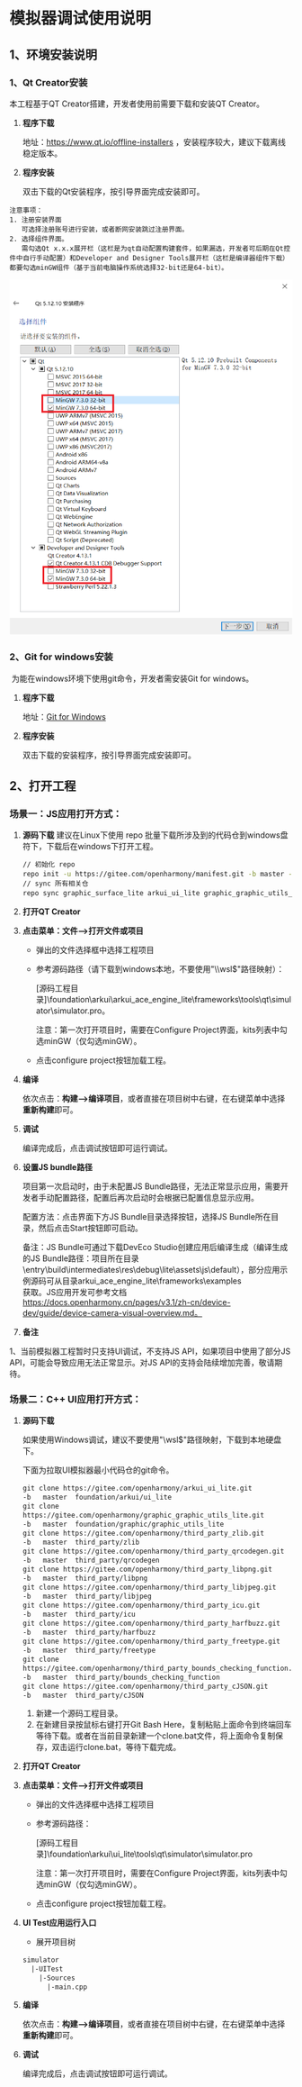 # 模拟器调试使用说明

## 1、环境安装说明

### 1、Qt Creator安装
   本工程基于QT Creator搭建，开发者使用前需要下载和安装QT Creator。

1. **程序下载**

   地址：https://www.qt.io/offline-installers ，安装程序较大，建议下载离线稳定版本。

2. **程序安装**

   双击下载的Qt安装程序，按引导界面完成安装即可。

  ```
  注意事项：
  1. 注册安装界面
     可选择注册账号进行安装，或者断网安装跳过注册界面。
  2. 选择组件界面。
     需勾选Qt x.x.x展开栏（这栏是为qt自动配置构建套件，如果漏选，开发者可后期在Qt控件中自行手动配置）和Developer and Designer Tools展开栏（这栏是编译器组件下载）都要勾选minGW组件（基于当前电脑操作系统选择32-bit还是64-bit）。
  ```

![安装组件选择](../../../../figures/MinGW-select.png)

### 2、Git for windows安装

​		为能在windows环境下使用git命令，开发者需安装Git for windows。

1. **程序下载**

   地址：[Git for Windows](https://gitforwindows.org/)

2. **程序安装**

   双击下载的安装程序，按引导界面完成安装即可。

## 2、打开工程

### 场景一：JS应用打开方式：
1. **源码下载**
   建议在Linux下使用 repo 批量下载所涉及到的代码仓到windows盘符下，下载后在windows下打开工程。

   ```bash
   // 初始化 repo
   repo init -u https://gitee.com/openharmony/manifest.git -b master --no-repo-verify
   // sync 所有相关仓
   repo sync graphic_surface_lite arkui_ui_lite graphic_graphic_utils_lite window_window_manager_lite third_party_bounds_checking_function third_party_cJSON third_party_zlib third_party_freetype third_party_harfbuzz third_party_icu third_party_libjpeg-turbo third_party_libpng third_party_qrcodegen third_party_zlib commonlibrary_utils_lite ability_ability_lite third_party_jerryscript arkui_ace_engine_lite global_resource_management_lite
   ```

2. **打开QT Creator**

3. **点击菜单：文件—>打开文件或项目**

   - 弹出的文件选择框中选择工程项目

   - 参考源码路径（请下载到windows本地，不要使用"\\\wsl$"路径映射）：

     [源码工程目录]\foundation\arkui\arkui_ace_engine_lite\frameworks\tools\qt\simulator\simulator.pro。

     注意：第一次打开项目时，需要在Configure Project界面，kits列表中勾选minGW（仅勾选minGW）。

   - 点击configure project按钮加载工程。

4. **编译**

    依次点击：**构建—>编译项目**，或者直接在项目树中右键，在右键菜单中选择**重新构建**即可。

5. **调试**

    编译完成后，点击调试按钮即可运行调试。

6. **设置JS bundle路径**

    项目第一次启动时，由于未配置JS Bundle路径，无法正常显示应用，需要开发者手动配置路径，配置后再次启动时会根据已配置信息显示应用。

    配置方法：点击界面下方JS Bundle目录选择按钮，选择JS Bundle所在目录，然后点击Start按钮即可启动。

    备注：JS Bundle可通过下载DevEco Studio创建应用后编译生成（编译生成的JS Bundle路径：项目所在目录\entry\build\intermediates\res\debug\lite\assets\js\default），部分应用示例源码可从目录arkui_ace_engine_lite\frameworks\examples      
    获取。JS应用开发可参考文档  https://docs.openharmony.cn/pages/v3.1/zh-cn/device-dev/guide/device-camera-visual-overview.md。

6. **备注**

  1、当前模拟器工程暂时只支持UI调试，不支持JS API，如果项目中使用了部分JS API，可能会导致应用无法正常显示。对JS API的支持会陆续增加完善，敬请期待。

### 场景二：C++ UI应用打开方式：

1. **源码下载**

   如果使用Windows调试，建议不要使用"\\wsl$"路径映射，下载到本地硬盘下。

   下面为拉取UI模拟器最小代码仓的git命令。

   ```
   git clone https://gitee.com/openharmony/arkui_ui_lite.git                        -b   master  foundation/arkui/ui_lite
   git clone https://gitee.com/openharmony/graphic_graphic_utils_lite.git           -b   master  foundation/graphic/graphic_utils_lite
   git clone https://gitee.com/openharmony/third_party_zlib.git                     -b   master  third_party/zlib
   git clone https://gitee.com/openharmony/third_party_qrcodegen.git                -b   master  third_party/qrcodegen
   git clone https://gitee.com/openharmony/third_party_libpng.git                   -b   master  third_party/libpng
   git clone https://gitee.com/openharmony/third_party_libjpeg.git                  -b   master  third_party/libjpeg
   git clone https://gitee.com/openharmony/third_party_icu.git                      -b   master  third_party/icu
   git clone https://gitee.com/openharmony/third_party_harfbuzz.git                 -b   master  third_party/harfbuzz
   git clone https://gitee.com/openharmony/third_party_freetype.git                 -b   master  third_party/freetype
   git clone https://gitee.com/openharmony/third_party_bounds_checking_function.git -b   master  third_party/bounds_checking_function
   git clone https://gitee.com/openharmony/third_party_cJSON.git                    -b   master  third_party/cJSON
   ```

   1. 新建一个源码工程目录。
   2. 在新建目录按鼠标右键打开Git Bash Here，复制粘贴上面命令到终端回车等待下载。或者在当前目录新建一个clone.bat文件，将上面命令复制保存，双击运行clone.bat，等待下载完成。

2. **打开QT Creator**

3. **点击菜单：文件—>打开文件或项目**

   - 弹出的文件选择框中选择工程项目

   - 参考源码路径：

     [源码工程目录]\foundation\arkui\ui_lite\tools\qt\simulator\simulator.pro
     
     注意：第一次打开项目时，需要在Configure Project界面，kits列表中勾选minGW（仅勾选minGW）。
     
   - 点击configure project按钮加载工程。

4. **UI Test应用运行入口**

   - 展开项目树

   ```
   simulator
     |-UITest
       |-Sources
         |-main.cpp
   ```

5. **编译**

    依次点击：**构建—>编译项目**，或者直接在项目树中右键，在右键菜单中选择**重新构建**即可。

6. **调试**

    编译完成后，点击调试按钮即可运行调试。
